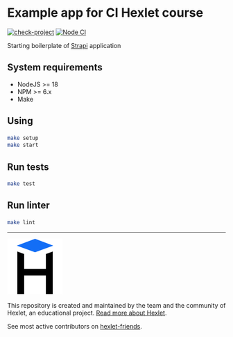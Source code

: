 # Example app for CI Hexlet course

[![check-project](https://github.com/experiment0/hexlet-ci-app/actions/workflows/check-project.yml/badge.svg)](https://github.com/experiment0/hexlet-ci-app/actions/workflows/check-project.yml)
[![Node CI](https://github.com/experiment0/hexlet-ci-app/actions/workflows/main.yml/badge.svg)](https://github.com/experiment0/hexlet-ci-app/actions/workflows/main.yml)

Starting boilerplate of [Strapi](https://strapi.io/) application

## System requirements

- NodeJS >= 18
- NPM >= 6.x
- Make

## Using

```sh
make setup
make start
```

## Run tests

```sh
make test
```

## Run linter

```sh
make lint
```

---

[![Hexlet Ltd. logo](https://raw.githubusercontent.com/Hexlet/assets/master/images/hexlet_logo128.png)](https://hexlet.io/?utm_source=github&utm_medium=link&utm_campaign=hexlet-ci-app)

This repository is created and maintained by the team and the community of Hexlet, an educational project. [Read more about Hexlet](https://hexlet.io/?utm_source=github&utm_medium=link&utm_campaign=hexlet-ci-app).

See most active contributors on [hexlet-friends](https://friends.hexlet.io/).
